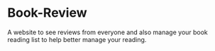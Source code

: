 # Book-Review

A website to see reviews from everyone and also manage your book reading list to help better manage your reading.
